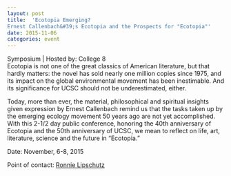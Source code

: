 ```yaml
---
layout: post
title:  'Ecotopia Emerging? 
Ernest Callenbach&#39;s Ecotopia and the Prospects for "Ecotopia"'
date: 2015-11-06
categories: event
---
```

<div class="event-type-host">Symposium | Hosted by: College 8</div>
Ecotopia is not one of the great classics of American literature, but that hardly matters: the novel has sold nearly one million copies since 1975, and its impact on the global environmental movement has been inestimable. And its significance for UCSC should not be underestimated, either.

Today, more than ever, the material, philosophical and spiritual insights given expression by Ernest Callenbach remind us that the tasks taken up by the emerging ecology movement 50 years ago are not yet accomplished. With this 2-1/2 day public conference, honoring the 40th anniversary of Ecotopia and the 50th anniversary of UCSC, we mean to reflect on life, art, literature, science and the future in “Ecotopia.”

Date: November, 6-8, 2015

Point of contact: [Ronnie Lipschutz](mailto:rlipsch@ucsc.edu)